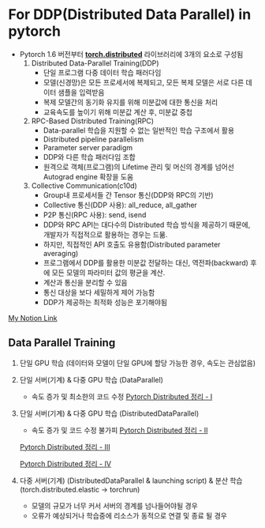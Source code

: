 # For DDP(Distributed Data Parallel) in pytorch

- Pytorch 1.6 버전부터 **[torch.distributed](https://pytorch.org/docs/stable/distributed.html)** 라이브러리에 3개의 요소로 구성됨
    1. Distributed Data-Parallel Training(DDP)
        - 단일 프로그램 다중 데이터 학습 패러다임
        - 모델(신경망)은 모든 프로세서에 복제되고, 모든 복제 모델은 서로 다른 데이터 샘플을 입력받음
        - 복제 모델간의 동기화 유지를 위해 미분값에 대한 통신을 처리
        - 교육속도를 높이기 위해 미분값 계산 후, 미분값 중첩
    2. RPC-Based Distributed Training(RPC)
        - Data-parallel 학습을 지원할 수 없는 일반적인 학습 구조에서 활용
        - Distributed pipeline parallelism
        - Parameter server paradigm
        - DDP와 다른 학습 패러다임 조합
        - 원격으로 객체(프로그램)의 Lifetime 관리 및 머신의 경계를 넘어선 Autograd engine 확장을 도움
    3. Collective Communication(c10d)
        - Group내 프로세서들 간 Tensor 통신(DDP와 RPC의 기반)
        - Collective 통신(DDP 사용): all_reduce, all_gather
        - P2P 통신(RPC 사용): send, isend
        - DDP와 RPC API는 대다수의 Distributed 학습 방식을 제공하기 때문에, 개발자가 직접적으로 활용하는 경우는 드묾.
        - 하지만, 직접적인 API 호출도 유용함(Distributed parameter averaging)
        - 프로그램에서 DDP를 활용한 미분값 전달하는 대신, 역전파(backward) 후에 모든 모델의 파라미터 값의 평균을 계산.
        - 계산과 통신을 분리할 수 있음
        - 통신 대상을 보다 세밀하게 제어 가능함 
        - DDP가 제공하는 최적화 성능은 포기해야됨

[My Notion Link](https://dy-research.notion.site/Pytorch-DDP-DistributedDataParallel-045b146d1689455aa1b411c30b8a782b?pvs=4)

## Data Parallel Training

1. 단일 GPU 학습 (데이터와 모델이 단일 GPU에 할당 가능한 경우, 속도는 관심없음)
2. 단일 서버(기계) & 다중 GPU 학습 (DataParallel)
    - 속도 증가 및 최소한의 코드 수정
    [Pytorch Distributed 정리 - I](https://www.notion.so/Pytorch-Distributed-I-15147c02da5749d285ba0c438d1a055f?pvs=21)
    
3. 단일 서버(기계) & 다중 GPU 학습 (DistributedDataParallel)
    - 속도 증가 및 코드 수정 불가피
    [Pytorch Distributed 정리 - II](https://www.notion.so/Pytorch-Distributed-II-328d5557c91149dcab3f078d60d7c0cd?pvs=21)

    [Pytorch Distributed 정리 - III](https://www.notion.so/Pytorch-Distributed-III-e259eade397f4392be7c63188f9bb7e9?pvs=21)
   
    [Pytorch Distributed 정리 - IV](https://www.notion.so/Pytorch-Distributed-IV-0110a3c7228a429fb7c83d15a2c81109?pvs=21)
    
5. 다중 서버(기계) (DistributedDataParallel & launching script) 
& 분산 학습(torch.distributed.elastic → torchrun)
    - 모델의 규모가 너무 커서 서버의 경계를 넘나들어야될 경우
    - 오류가 예상되거나 학습중에 리소스가 동적으로 연결 및 종료 될 경우
